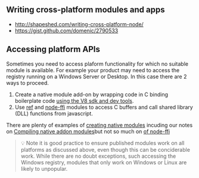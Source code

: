 ## Writing cross-platform modules and apps
* http://shapeshed.com/writing-cross-platform-node/
* https://gist.github.com/domenic/2790533

## Accessing platform APIs
Sometimes you need to access plaform functionality for which no suitable module is available. For example your product may need to access the registry running on a Windows Server or Desktop. In this case there are 2 ways to proceed. 

1. Create a native module add-on by wrapping code in C binding boilerplate code [using the V8 sdk and dev tools](https://nodejs.org/api/addons.html).
2. Use [ref](https://github.com/TooTallNate/ref) and [node-ffi](https://github.com/node-ffi/node-ffi) modules to access C buffers and call shared library (DLL) functions from javascript.

There are plenty of examples of [creating native modules](http://www.martinchristen.ch/node/tutorial11) incuding our notes on [Compiling native addon modules](windows-environment.md#compiling-native-addon-modules)but not so much on [of node-ffi](http://opendirective.net/blog/2015/10/working-with-windows-native-code-from-node-js)

> :bulb: Note it is good practice to ensure published modules work on all platforms as discussed above, even though this can be conciderable work. While there are no doubt exceptions, such accessing the Windows registry, modules that only work on Windows or Linux are likely to unpopular.

